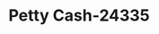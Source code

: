 ---
f_zip-code: 39350
f_state-code: MS
title: Petty Cash-24335
f_phone: 601-389-2111
f_city-only: Philadelphia
f_address: 501 W Main Street Philadelphia
f_location-unique-id: '24335'
slug: petty-cash-24335
updated-on: '2024-05-30T13:46:58.046Z'
created-on: '2024-05-30T13:36:59.803Z'
published-on: '2024-05-30T13:54:32.469Z'
f_city-state: cms/city/philadelphia-ms.md
f_company: cms/company/petty-cash.md
f_state: cms/state/mississippi.md
layout: '[payday-loan].html'
tags: payday-loan
---